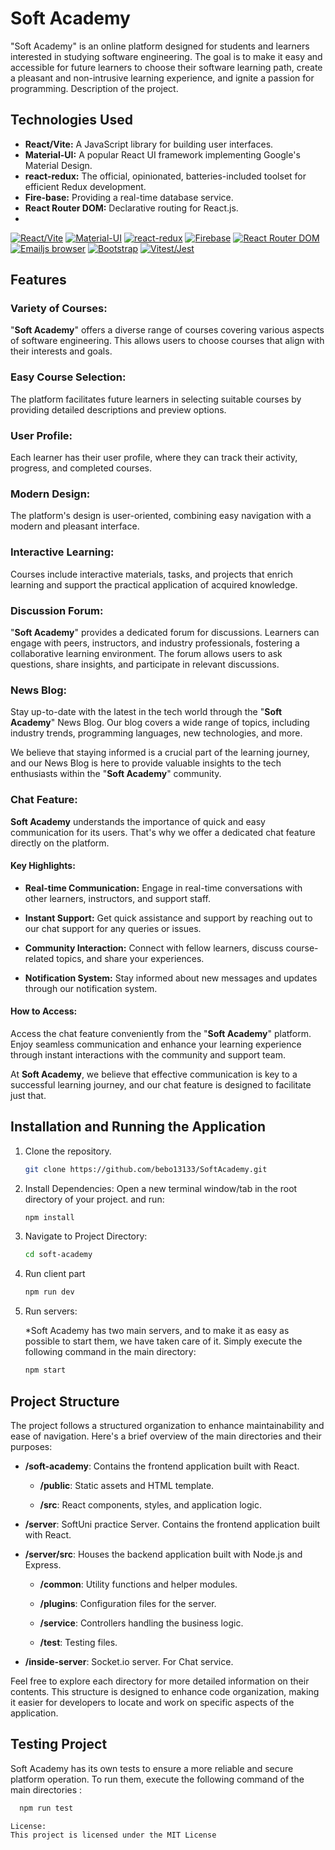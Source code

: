 # Soft Academy
"Soft Academy" is an online platform designed for students and learners interested in studying software engineering. The goal is to make it easy and accessible for future learners to choose their software learning path, create a pleasant and non-intrusive learning experience, and ignite a passion for programming.
Description of the project.

## Technologies Used

- **React/Vite:** A JavaScript library for building user interfaces.
- **Material-UI:** A popular React UI framework implementing Google's Material Design.
- **react-redux:** The official, opinionated, batteries-included toolset for efficient Redux development.
- **Fire-base:** Providing a real-time database service.
- **React Router DOM:** Declarative routing for React.js.
- 
[![React/Vite](https://img.shields.io/badge/React/Vite-✓-blue)]() [![Material-UI](https://img.shields.io/badge/Material--UI-✓-important)]() [![react-redux](https://img.shields.io/badge/React_Redux-✓-9cf)]() [![Firebase](https://img.shields.io/badge/Firebase-✓-yellowgreen)]() [![React Router DOM](https://img.shields.io/badge/React_Router_DOM-✓-brightgreen)]() [![Emailjs browser](https://img.shields.io/badge/Еmailjs--Browser-✓-ff69b4)]() [![Bootstrap](https://img.shields.io/badge/Bootstrap-✓-red)]() [![Vitest/Jest](https://img.shields.io/badge/Vitest/Jest-✓-blue)]()
## Features

### Variety of Courses:


"**Soft Academy**" offers a diverse range of courses covering various aspects of software engineering. This allows users to choose courses that align with their interests and goals.

### Easy Course Selection:

The platform facilitates future learners in selecting suitable courses by providing detailed descriptions and preview options.

### User Profile:

Each learner has their user profile, where they can track their activity, progress, and completed courses.

### Modern Design:

The platform's design is user-oriented, combining easy navigation with a modern and pleasant interface.

### Interactive Learning:

Courses include interactive materials, tasks, and projects that enrich learning and support the practical application of acquired knowledge.

### Discussion Forum:

"**Soft Academy**" provides a dedicated forum for discussions. Learners can engage with peers, instructors, and industry professionals, fostering a collaborative learning environment. The forum allows users to ask questions, share insights, and participate in relevant discussions.
### News Blog:

Stay up-to-date with the latest in the tech world through the "**Soft Academy**" News Blog. Our blog covers a wide range of topics, including industry trends, programming languages, new technologies, and more.

We believe that staying informed is a crucial part of the learning journey, and our News Blog is here to provide valuable insights to the tech enthusiasts within the "**Soft Academy**" community.

### Chat Feature:

**Soft Academy** understands the importance of quick and easy communication for its users. That's why we offer a dedicated chat feature directly on the platform.

#### Key Highlights:

- **Real-time Communication:** Engage in real-time conversations with other learners, instructors, and support staff.

- **Instant Support:** Get quick assistance and support by reaching out to our chat support for any queries or issues.

- **Community Interaction:** Connect with fellow learners, discuss course-related topics, and share your experiences.

- **Notification System:** Stay informed about new messages and updates through our notification system.

#### How to Access:

Access the chat feature conveniently from the "**Soft Academy**" platform. Enjoy seamless communication and enhance your learning experience through instant interactions with the community and support team.

At **Soft Academy**, we believe that effective communication is key to a successful learning journey, and our chat feature is designed to facilitate just that.

## Installation and Running the Application

1. Clone the repository.
   ```bash
   git clone https://github.com/bebo13133/SoftAcademy.git

2. Install Dependencies:
Open a new terminal window/tab in the root directory of your project. and run:
    ```bash
   npm install
    ```
3. Navigate to Project Directory:
    ```bash
    cd soft-academy
    ```

4. Run client part
    ```bash
    npm run dev
    ```
5. Run servers:

   *Soft Academy has two main servers, and to make it as easy as possible to start them, we have taken care of it. Simply execute the following command in the main directory:
    ```bash
    npm start
    ```
## Project Structure

The project follows a structured organization to enhance maintainability and ease of navigation. Here's a brief overview of the main directories and their purposes:

- **/soft-academy**: Contains the frontend application built with React.

    - **/public**: Static assets and HTML template.

    - **/src**: React components, styles, and application logic.

- **/server**: SoftUni practice Server. Contains the frontend application built with React.

 - **/server/src**: Houses the backend application built with Node.js and Express.
    - **/common**: Utility functions and helper modules.

    - **/plugins**: Configuration files for the server.
  
    - **/service**: Controllers handling the business logic.
  
    - **/test**: Testing files.
    
- **/inside-server**: Socket.io server. For Chat service.

Feel free to explore each directory for more detailed information on their contents. This structure is designed to enhance code organization, making it easier for developers to locate and work on specific aspects of the application.

## Testing Project

Soft Academy has its own tests to ensure a more reliable and secure platform operation. To run them, execute the following command of the main directories :

  ```bash
    npm run test

License:
This project is licensed under the MIT License
